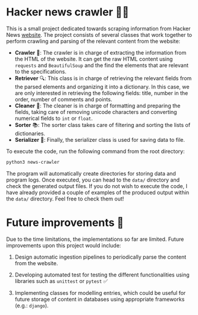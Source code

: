 # Hacker news crawler :space_invader::page_with_curl:

This is a small project dedicated towards scraping information from Hacker News [website](https://news.ycombinator.com/). The project consists of several classes that work together to perform crawling and parsing of the relevant content from the website:

+ **Crawler** :snake:: The crawler is in charge of extracting the information from the HTML of the website. It can get the raw HTML content using `requests` and `BeautifulSoup` and the find the elements that are relevant to the specifications. 
+ **Retriever** :mag:: This class is in charge of retrieving the relevant fields from the parsed elements and organizing it into a dictionary. In this case, we are only interested in retrieving the following fields: title, number in the order, number of comments and points.
+ **Cleaner** :broom:: The cleaner is in charge of formatting and preparing the fields, taking care of removing unicode characters and converting numerical fields to `int` or `float`. 
+ **Sorter** :books:: The sorter class takes care of filtering and sorting the lists of dictionaries.
+ **Serializer** :floppy_disk:: Finally, the serializer class is used for saving data to file.

To execute the code, run the following command from the root directory:

```bash
python3 news-crawler
```

The program will automatically create directories for storing data and program logs. Once executed, you can head to the `data/` directory and check the generated output files. If you do not wish to execute the code, I have already provided a couple of examples of the produced output within the `data/` directory. Feel free to check them out!

# Future improvements :rocket:

Due to the time limitations, the implementations so far are limited. Future improvements upon this project would include:

1. Design automatic ingestion pipelines to periodically parse the content from the website. 

2. Developing automated test for testing the different functionalities using libraries such as `unittest` or `pytest` :white_check_mark:

3. Implementing classes for modelling entries, which could be useful for future storage of content in databases using appropriate frameworks (e.g.: `django`).
